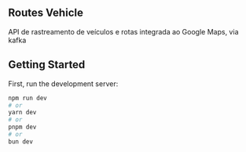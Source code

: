 ## Routes Vehicle

API de rastreamento de veículos e rotas integrada ao Google Maps, via kafka

## Getting Started

First, run the development server:

```bash
npm run dev
# or
yarn dev
# or
pnpm dev
# or
bun dev
```

